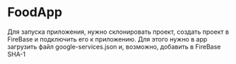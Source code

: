 # FoodApp
Для запуска приложения, нужно склонировать проект, создать проект в FireBase и подключить его к приложению. Для этого нужно в app загрузить файл google-services.json и, возможно, добавить в FireBase SHA-1
